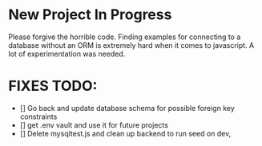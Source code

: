 # New Project In Progress

Please forgive the horrible code. Finding examples for connecting to a database without an ORM is extremely hard when it comes to javascript. A lot of experimentation was needed. 


# FIXES TODO:

- [] Go back and update database schema for possible foreign key constraints
- [] get .env vault and use it for future projects
- [] Delete mysqltest.js and clean up backend to run seed on dev, 


